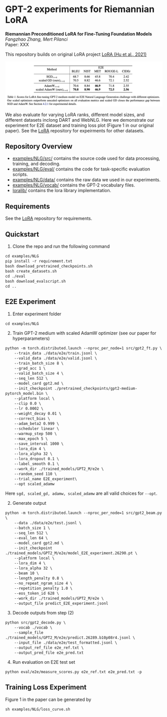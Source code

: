 # GPT-2 experiments for Riemannian LoRA



**Riemannian Preconditioned LoRA for Fine-Tuning Foundation Models** <br>
*Fangzhao Zhang, Mert Pilanci* <br>
Paper: XXX <br>

This repository builds on original LoRA project [LoRA (Hu et al., 2021)](https://arxiv.org/abs/2106.09685) 
<p>
<img src="figures/score_gpt.png" width="800" >
</p>

We also evaluate for varying LoRA ranks, different model sizes, and different datasets inclong DART and WebNLG. Here we demonstrate our experiment for E2E dataset and training loss plot (Figure 1 in our original paper). See the [LoRA](https://github.com/microsoft/LoRA/tree/main) repository for expeirments for other datasets.

## Repository Overview

* [examples/NLG/src/](examples/NLG/src) contains the source code used for data processing, training, and decoding.
* [examples/NLG/eval/](examples/NLG/eval) contains the code for task-specific evaluation scripts.
* [examples/NLG/data/](examples/NLG/data) contains the raw data we used in our experiments.
* [examples/NLG/vocab/](examples/NLG/vocab) contains the GPT-2 vocabulary files.
* [loralib/](loralib) contains the lora library implementation.

## Requirements
See the [LoRA](https://github.com/microsoft/LoRA/tree/main) repository for requirements.

## Quickstart

1. Clone the repo and run the following command
 ```
cd examples/NLG
 pip install -r requirement.txt
 bash download_pretrained_checkpoints.sh
 bash create_datasets.sh
 cd ./eval
 bash download_evalscript.sh
 cd ..
 ```


## E2E Experiment
1.  Enter experiment folder
```
cd examples/NLG
```

2. Train GPT-2 medium with scaled AdamW optimizer (see our paper for hyperparameters)
```
python -m torch.distributed.launch --nproc_per_node=1 src/gpt2_ft.py \
    --train_data ./data/e2e/train.jsonl \
    --valid_data ./data/e2e/valid.jsonl \
    --train_batch_size 8 \
    --grad_acc 1 \
    --valid_batch_size 4 \
    --seq_len 512 \
    --model_card gpt2.md \
    --init_checkpoint ./pretrained_checkpoints/gpt2-medium-pytorch_model.bin \
    --platform local \
    --clip 0.0 \
    --lr 0.0002 \
    --weight_decay 0.01 \
    --correct_bias \
    --adam_beta2 0.999 \
    --scheduler linear \
    --warmup_step 500 \
    --max_epoch 5 \
    --save_interval 1000 \
    --lora_dim 4 \
    --lora_alpha 32 \
    --lora_dropout 0.1 \
    --label_smooth 0.1 \
    --work_dir ./trained_models/GPT2_M/e2e \
    --random_seed 110 \
    --trial_name E2E_experiment\
    --opt scaled_adamw
```
Here <code>sgd, scaled_gd, adamw, scaled_adamw</code> are all valid choices for <code>--opt</code>.

2. Generate output
```
python -m torch.distributed.launch --nproc_per_node=1 src/gpt2_beam.py \
    --data ./data/e2e/test.jsonl \
    --batch_size 1 \
    --seq_len 512 \
    --eval_len 64 \
    --model_card gpt2.md \
    --init_checkpoint ./trained_models/GPT2_M/e2e/model_E2E_experiment.26290.pt \
    --platform local \
    --lora_dim 4 \
    --lora_alpha 32 \
    --beam 10 \
    --length_penalty 0.8 \
    --no_repeat_ngram_size 4 \
    --repetition_penalty 1.0 \
    --eos_token_id 628 \
    --work_dir ./trained_models/GPT2_M/e2e \
    --output_file predict_E2E_experiment.jsonl
```
3. Decode outputs from step (2)
```
python src/gpt2_decode.py \
    --vocab ./vocab \
    --sample_file ./trained_models/GPT2_M/e2e/predict.26289.b10p08r4.jsonl \
    --input_file ./data/e2e/test_formatted.jsonl \
    --output_ref_file e2e_ref.txt \
    --output_pred_file e2e_pred.txt
```

4. Run evaluation on E2E test set
```
python eval/e2e/measure_scores.py e2e_ref.txt e2e_pred.txt -p
```

## Training Loss Experiment

Figure 1 in the paper can be generated by 
```
sh examples/NLG/loss_curve.sh
```
